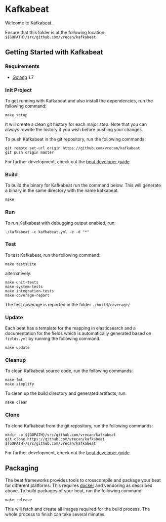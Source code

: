 # Kafkabeat

Welcome to Kafkabeat.

Ensure that this folder is at the following location:
`${GOPATH}/src/github.com/vrecan/kafkabeat`

## Getting Started with Kafkabeat

### Requirements

* [Golang](https://golang.org/dl/) 1.7

### Init Project
To get running with Kafkabeat and also install the
dependencies, run the following command:

```
make setup
```

It will create a clean git history for each major step. Note that you can always rewrite the history if you wish before pushing your changes.

To push Kafkabeat in the git repository, run the following commands:

```
git remote set-url origin https://github.com/vrecan/kafkabeat
git push origin master
```

For further development, check out the [beat developer guide](https://www.elastic.co/guide/en/beats/libbeat/current/new-beat.html).

### Build

To build the binary for Kafkabeat run the command below. This will generate a binary
in the same directory with the name kafkabeat.

```
make
```


### Run

To run Kafkabeat with debugging output enabled, run:

```
./kafkabeat -c kafkabeat.yml -e -d "*"
```


### Test

To test Kafkabeat, run the following command:

```
make testsuite
```

alternatively:
```
make unit-tests
make system-tests
make integration-tests
make coverage-report
```

The test coverage is reported in the folder `./build/coverage/`

### Update

Each beat has a template for the mapping in elasticsearch and a documentation for the fields
which is automatically generated based on `fields.yml` by running the following command.

```
make update
```


### Cleanup

To clean  Kafkabeat source code, run the following commands:

```
make fmt
make simplify
```

To clean up the build directory and generated artifacts, run:

```
make clean
```


### Clone

To clone Kafkabeat from the git repository, run the following commands:

```
mkdir -p ${GOPATH}/src/github.com/vrecan/kafkabeat
git clone https://github.com/vrecan/kafkabeat ${GOPATH}/src/github.com/vrecan/kafkabeat
```


For further development, check out the [beat developer guide](https://www.elastic.co/guide/en/beats/libbeat/current/new-beat.html).


## Packaging

The beat frameworks provides tools to crosscompile and package your beat for different platforms. This requires [docker](https://www.docker.com/) and vendoring as described above. To build packages of your beat, run the following command:

```
make release
```

This will fetch and create all images required for the build process. The whole process to finish can take several minutes.
